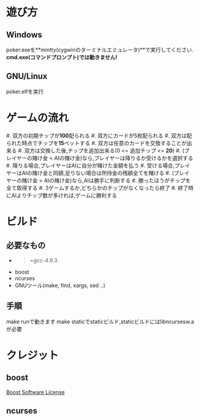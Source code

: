 # 遊び方

## Windows

poker.exeを**mintty(cygwinのターミナルエミュレータ)**で実行してください.
**cmd.exe(コマンドプロンプト)では動きません!**

## GNU/Linux

poker.elfを実行

# ゲームの流れ

#. 双方の初期チップが**100**配られる
#. 双方にカードが5枚配られる
#. 双方は配られた時点でチップを**15**ベットする
#. 双方は任意のカードを交換することが出来る
#. 双方は交換した後,チップを追加出来る(0 <= 追加チップ <= **20**)
#. (プレイヤーの賭け金 < AIの賭け金)なら,プレイヤーは降りるか受けるかを選択する
#. 降りる場合,プレイヤーはAIに自分が賭けた金額を払う
#. 受ける場合,プレイヤーはAIの賭け金と同額,足りない場合は所持金の残額全てを賭ける
#. (プレイヤーの賭け金 > AIの賭け金)なら,AIは勝手に判断する
#. 勝ったほうがチップを全て取得する
#. 3ゲームするか,どちらかのチップがなくなったら終了
#. 終了時にAIよりチップ数が多ければ,ゲームに勝利する

# ビルド

## 必要なもの

* >=gcc-4.8.3
* boost
* ncurses
* GNUツール(make, find, xargs, sed ..)

## 手順

make runで動きます
make staticでstaticビルド,staticビルドにはlibncursesw.aが必要

# クレジット

## boost

[Boost Software License](http://www.boost.org/users/license.html)

## ncurses

``` {include="ncurses_README"}
```
